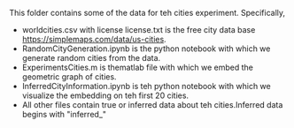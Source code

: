 This folder contains some of the data for teh cities experiment. Specifically, 
- worldcities.csv with license license.txt is the free city data base https://simplemaps.com/data/us-cities.
- RandomCityGeneration.ipynb is the python notebook with which we generate random cities from the data.
- ExperimentsCities.m is thematlab file with which we embed the geometric graph of cities.
- InferredCityInformation.ipynb is teh python notebook with which we visualize the embedding on teh first 20 cities.
- All other files contain true or inferred data about teh cities.Inferred data begins with "inferred_"
